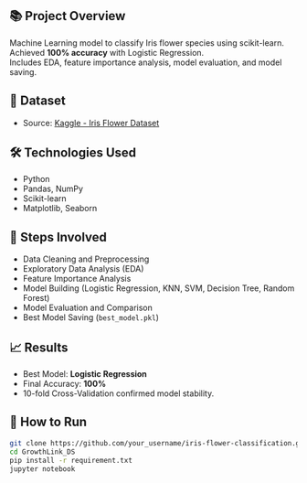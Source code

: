 
## 📚 Project Overview
Machine Learning model to classify Iris flower species using scikit-learn.  
Achieved **100% accuracy** with Logistic Regression.  
Includes EDA, feature importance analysis, model evaluation, and model saving.

## 📂 Dataset
- Source: [Kaggle - Iris Flower Dataset](https://www.kaggle.com/datasets/arshid/iris-flower-dataset)

## 🛠 Technologies Used
- Python
- Pandas, NumPy
- Scikit-learn
- Matplotlib, Seaborn

## 🚀 Steps Involved
- Data Cleaning and Preprocessing
- Exploratory Data Analysis (EDA)
- Feature Importance Analysis
- Model Building (Logistic Regression, KNN, SVM, Decision Tree, Random Forest)
- Model Evaluation and Comparison
- Best Model Saving (`best_model.pkl`)

## 📈 Results
- Best Model: **Logistic Regression**
- Final Accuracy: **100%**
- 10-fold Cross-Validation confirmed model stability.

## 📄 How to Run
```bash
git clone https://github.com/your_username/iris-flower-classification.git
cd GrowthLink_DS
pip install -r requirement.txt
jupyter notebook



